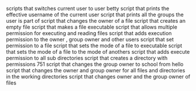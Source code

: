 scripts that switches current user to user betty
script that prints the effective username of the current user
script that prints all the groups the user is part of
script that changes the owner of a file
script that creates an empty file
script that makes a file executable
script that allows multiple permission for executing and reading files
script that adds execution permission to the owner , group owner and other users
script that set permission to a file
script that sets the mode of a file to executable
script that sets the mode of a file to the mode of anothers
script that adds execute permission to all sub directories
script that creates a directory with permissions 751
script that changes the group owner to school from hello
script that changes the owner and group owner for all files and directories in the working directories
script that changes owner and the group owner of files
